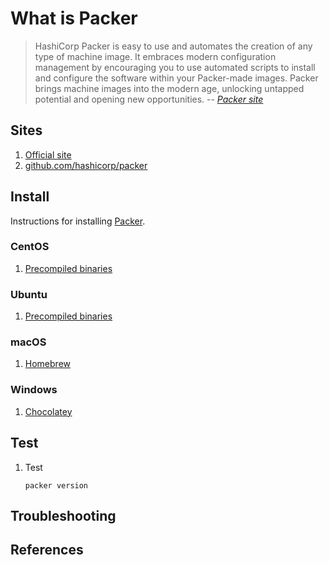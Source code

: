 # What is Packer

> HashiCorp Packer is easy to use and automates the creation of any type of machine image.
> It embraces modern configuration management by encouraging you to use automated scripts
> to install and configure the software within your Packer-made images.
> Packer brings machine images into the modern age, unlocking untapped potential and opening new opportunities.
> -- *[Packer site](https://www.packer.io/)*

## Sites

1. [Official site](https://www.packer.io/)
1. [github.com/hashicorp/packer](https://github.com/hashicorp/packer)

## Install

Instructions for installing [Packer](http://packer.io/).

### CentOS

1. [Precompiled binaries](https://www.packer.io/intro/getting-started/install.html#precompiled-binaries)

### Ubuntu

1. [Precompiled binaries](https://www.packer.io/intro/getting-started/install.html#precompiled-binaries)

### macOS

1. [Homebrew](https://www.packer.io/intro/getting-started/install.html#homebrew)

### Windows

1. [Chocolatey](https://www.packer.io/intro/getting-started/install.html#chocolatey)

## Test

1. Test

    ```console
    packer version
    ```

## Troubleshooting

## References
